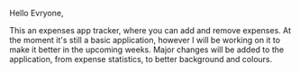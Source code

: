 Hello Evryone, 

This an expenses app tracker, where you can add and remove expenses. At the moment it's still a basic application, however I will be working on it to make it better in the upcoming weeks. Major changes will be added to the application, from expense statistics, to better background and colours.
